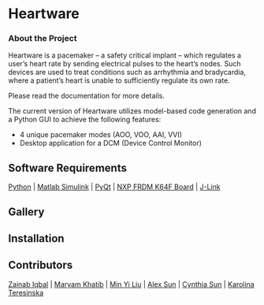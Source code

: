 # Heartware 

### About the Project

Heartware is a pacemaker – a safety critical implant – which regulates a user’s heart rate by sending electrical pulses to the heart’s nodes. Such devices are used to treat conditions such as arrhythmia and bradycardia, where a patient’s heart is unable to sufficiently regulate its own rate. 

Please read the documentation for more details.

The current version of Heartware utilizes model-based code generation and a Python GUI to achieve the following features:
- 4 unique pacemaker modes (AOO, VOO, AAI, VVI)
- Desktop application for a DCM (Device Control Monitor)

## Software Requirements
[Python](https://www.python.org/) | [Matlab Simulink](https://www.mathworks.com/products/simulink.html) | [PyQt](https://doc.qt.io/qtforpython-5/index.html#) | [NXP FRDM K64F Board](https://www.nxp.com/design/design-center/development-boards/freedom-development-boards/mcu-boards/freedom-development-platform-for-kinetis-k64-k63-and-k24-mcus:FRDM-K64F) | [J-Link](https://www.segger.com/downloads/jlink/)

## Gallery

## Installation

## Contributors
[Zainab Iqbal]() |
[Maryam Khatib]() |
[Min Yi Liu]() |
[Alex Sun](https://www.linkedin.com/in/alex-sun-89a76b223/) |
[Cynthia Sun]() |
[Karolina Teresinska]()
